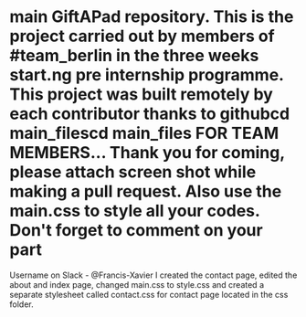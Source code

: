 # main GiftAPad repository. This is the project carried out by members of #team_berlin in the three weeks start.ng pre internship programme. This project was built remotely by each contributor thanks to githubcd main_filescd main_files FOR TEAM MEMBERS... Thank you for coming, please attach screen shot while making a pull request. Also use the main.css to style all your codes. Don't forget to comment on your part

Username on Slack - @Francis-Xavier
I created the contact page, edited the about and index page, changed main.css to style.css and created a separate stylesheet called contact.css for contact page located in the css folder.

